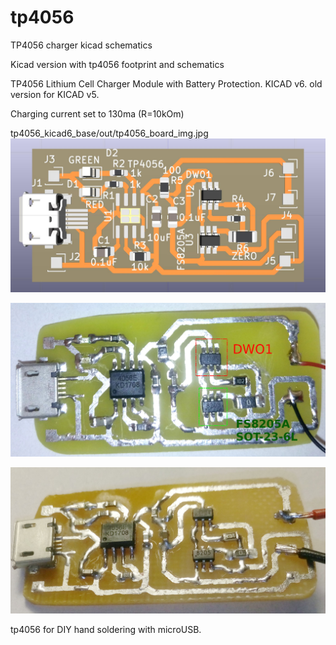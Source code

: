 # tp4056
TP4056 charger kicad schematics

Kicad version with tp4056 footprint and schematics

TP4056 Lithium Cell Charger Module with Battery Protection.  KICAD v6. old version for KICAD v5.

Charging current set to 130ma (R=10kOm)



tp4056_kicad6_base/out/tp4056_board_img.jpg
![Preview](https://github.com/alltheworld/tp4056/blob/978aee3d790ccff35a72ef8bf0622bad2f89fe4c/tp4056_kicad6_base/out/tp4056_board_img.jpg)


![Preview](https://github.com/alltheworld/tp4056/blob/978aee3d790ccff35a72ef8bf0622bad2f89fe4c/tp4056_kicad6_base/out/tp4056_diy_img1.jpg)


![Preview](https://github.com/alltheworld/tp4056/blob/978aee3d790ccff35a72ef8bf0622bad2f89fe4c/tp4056_kicad6_base/out/tp4056_diy_img2.jpg)


tp4056 for DIY hand soldering with microUSB.

